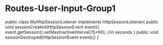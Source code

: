 # Routes-User-Input-Group1

public class MyHttpSessionListener implements HttpSessionListener{
  public void sessionCreated(HttpSessionEvent event){
    event.getSession().setMaxInactiveInterval(15*60); //in seconds
  }
  public void sessionDestroyed(HttpSessionEvent event){}
}
